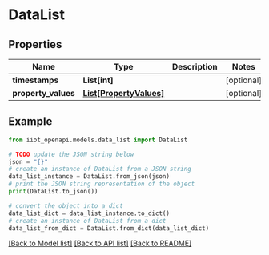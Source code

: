 # DataList


## Properties

Name | Type | Description | Notes
------------ | ------------- | ------------- | -------------
**timestamps** | **List[int]** |  | [optional] 
**property_values** | [**List[PropertyValues]**](PropertyValues.md) |  | [optional] 

## Example

```python
from iiot_openapi.models.data_list import DataList

# TODO update the JSON string below
json = "{}"
# create an instance of DataList from a JSON string
data_list_instance = DataList.from_json(json)
# print the JSON string representation of the object
print(DataList.to_json())

# convert the object into a dict
data_list_dict = data_list_instance.to_dict()
# create an instance of DataList from a dict
data_list_from_dict = DataList.from_dict(data_list_dict)
```
[[Back to Model list]](../README.md#documentation-for-models) [[Back to API list]](../README.md#documentation-for-api-endpoints) [[Back to README]](../README.md)



